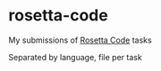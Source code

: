 # rosetta-code
My submissions of [Rosetta Code](http://rosettacode.org/wiki/Rosetta_Code) tasks

Separated by language, file per task
